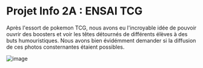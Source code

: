 # Projet Info 2A : ENSAI TCG 

Après l'essort de pokemon TCG, nous avons eu l'incroyable idée de pouvoir ouvrir des boosters et voir les têtes détournés de différents élèves à des buts humouristiques.
Nous avons bien évidémment demander si la diffusion de ces photos consternantes étaient possibles.

![image](https://github.com/user-attachments/assets/5a357f7d-0bf1-469a-8c6f-fb2740109814)

